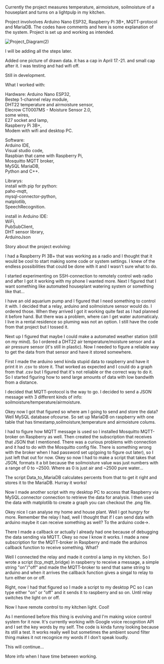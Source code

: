 Currently the project measures temperature, airmoisture, soilmoisture of a houseplant and turns on a lightpulp in my kitchen.

Project involvolves Arduino Nano ESP32, Raspberry Pi 3B+, MQTT-protocol and MariaDB.
The codes have comments and here is some explanation of the system.
Project is set up and working as intended.

![Project_Diagram(2)](https://github.com/user-attachments/assets/90c65834-e344-480d-9732-3623bddbb819)

I will be adding all the steps later.

Added one picture of drawn data. it has a cap in April 17.-21. and small cap after it. I was testing and had wifi off.

Still in development. 

What I worked with:

Hardware:
Arduino Nano ESP32,  
Bestep 1-channel relay module,  
DHT22 temperature and airmoisture sensor,  
Elecrow CT0007MS - Moisture Sensor 2.0,  
some wires,  
E27 socket and lamp,  
Raspberry Pi 3B+,  
Modem with wifi 
and desktop PC.

Software:  
Arduino IDE,  
Visual studio code,  
Raspbian that came with Raspberry Pi,  
Mosquitto MQTT broker,  
MySQL MariaDB,  
Python and C++.  

Librarys:  
install with pip for python:  
paho-mqtt,  
mysql-connector-python,  
matplotlib,  
SpeechRecognition.  

install in Arduino IDE:  
WiFi,  
PubSubClient,  
DHT sensor library,  
ArduinoJson

Story about the project evolving:

I had a Raspberry PI 3B+ that was working as a radio and I thought that it would be cool to start making some code or system settings. I knew of the endless possibilities that could be done with it and I wasn't sure what to do.

 I started experimenting on SSH-connection to remotely control web radio and after I got it working with my phone I wanted more. Next I figured that I want something like automated houseplant watering system or something like that... 

I have an old aquarium pump and I figured that I need something to control it with. I decided that a relay, arduino and soilmoisture sensor would do. I ordered those. When they arrived I got it working quite fast as I had planned it before hand. But there was a problem, where can I get water automaticaly. I live in a rental residence so pluming was not an option. I still have the code from that project but I tossed it. 

Next up I figured that maybe I could make a automated weather station (still on my mind). So I ordered a DHT22 air temperature/moisture sensor and a air pressure sensor (it's still in plastic). Now I needed to figure a reliable way to get the data from that sensor and have it stored somewhere.

First I made the arduino send kinda stupid data to raspberry and have it print it in .csv to store it. That worked as expected and I could do a graph from that .csv but I figured that it's not reliable or the correct way to do it. So I started figuring how to send large amounts of data with low bandwith from a distance.  

I decided that MQTT-protocol is the way to go. I decided to send a JSON message with 3 different kinds of info: soilmoisture/temperature/airmoisture. 

Okey now I got that figured so where am I going to send and store the data? Well MySQL database ofcourse. So set up MariaDB on raspberry with one table that has timestamp,soilmoisture,temperature and airmoisture colums.

 I had to figure how MQTT message is used so I installed Mosquitto MQTT-broker on Raspberry as well. Then created the subscription that receives that JSON that I mentioned. There was a curious problems with connection and it had to do with the Mosquitto config file. There is something wrong with the broker when I had password set up(going to figure out later), so I just left that out for now. Okey so now I had to make a script that takes that JSON, formats it a bit because the soilmoisture value was just numbers with a range of 0 to ~2500. 
Where as 0 is just air and ~2500 pure water... 

The script Data_to_MariaDB calculates percents from that to get it right and stores it to the MariaDB.
Hurray it works!

Now I made another script with my desktop PC to access that Raspberry via MySQL.connector connection to retrieve the data for analysis. I then used the data with matplotlib to create a graph you can checkout the .png file. 

Okey nice I can analyse my home and house plant. Well I got hungry for more. Remember the relay I had, well I thought that if I can send data with arduino maybe it can receive something as well? To the arduino code->.

 There I made a callback or actually I already had one because of debugging the data sending via MQTT. Okey so now I know it works. I made a new subscription for the MQTT-broker in Raspberry and made the arduinos callback function to receive something. 
What? 

Well I connected the relay and made it control a lamp in my kitchen. So I wrote a script (tcp_mqtt_bridge) in raspberry to receive a message, a simple string "on"/"off" and made the MQTT-broker to send that same string to arduino and when it arrives the callback function gives a singal to relay to turn either on or off. 

Right, now I had that figured so I made a script to my desktop PC so I can type either "on" or "off" and it sends it to raspberry and so on. Until relay switches the light on or off. 

Now I have remote control to my kitchen light. 
Cool! 

As I mentioned before this thing is evolving and I'm making voice control system for it now. It's currently working with Google voice recognition API and I set the key words by my self. The code is kinda funny looking because its still a test. It works really well but sometimes the ambient sound filter thing makes it not recognice my words if I don't speak loudly.

This will continue...

More info when I have time between working.
